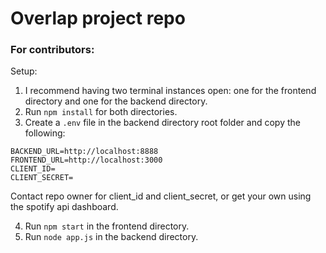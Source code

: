 # Overlap project repo

### For contributors:
Setup:
1. I recommend having two terminal instances open: one for the frontend directory and one for the backend directory.
2. Run `npm install` for both directories.
3. Create a `.env` file in the backend directory root folder and copy the following:
```
BACKEND_URL=http://localhost:8888
FRONTEND_URL=http://localhost:3000
CLIENT_ID=
CLIENT_SECRET=
```
Contact repo owner for client_id and client_secret, or get your own using the spotify api dashboard.

4. Run `npm start` in the frontend directory.
5. Run `node app.js` in the backend directory.
